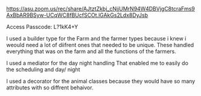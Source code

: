 
https://asu.zoom.us/rec/share/AJtztZkbj_cNjjUMrN94W4DBVjgC8tcraFms9AxBbAR9BSyw-UCqWC8fBUcfSCOt.lGAkGs2Ldx8DyJsb

Access Passcode: L?1kK4+Y

I used a builder type for the Farm and the farmer types because i knew i weould need a lot of diifrent ones that needed to be unique. 
These handled everything that was on the farm and all the functions of the farmers.

I used a mediator for the day night handling
That enabled me to easily do the scheduling and day/ night

I used a decorator for the animal classes because they would have so many attributes with so diffrent behaivor.
